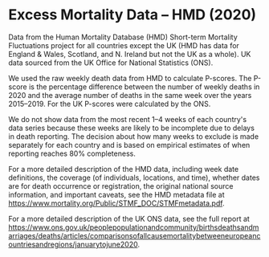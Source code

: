 # Excess Mortality Data – HMD (2020)

Data from the Human Mortality Database (HMD) Short-term Mortality Fluctuations project for all countries except the UK (HMD has data for England & Wales, Scotland, and N. Ireland but not the UK as a whole). UK data sourced from the UK Office for National Statistics (ONS).

We used the raw weekly death data from HMD to calculate P-scores. The P-score is the percentage difference between the number of weekly deaths in 2020 and the average number of deaths in the same week over the years 2015–2019. For the UK P-scores were calculated by the ONS.

We do not show data from the most recent 1–4 weeks of each country's data series because these weeks are likely to be incomplete due to delays in death reporting. The decision about how many weeks to exclude is made separately for each country and is based on empirical estimates of when reporting reaches 80% completeness.

For a more detailed description of the HMD data, including week date definitions, the coverage (of individuals, locations, and time), whether dates are for death occurrence or registration, the original national source information, and important caveats, see the HMD metadata file at https://www.mortality.org/Public/STMF_DOC/STMFmetadata.pdf.

For a more detailed description of the UK ONS data, see the full report at https://www.ons.gov.uk/peoplepopulationandcommunity/birthsdeathsandmarriages/deaths/articles/comparisonsofallcausemortalitybetweeneuropeancountriesandregions/januarytojune2020.
